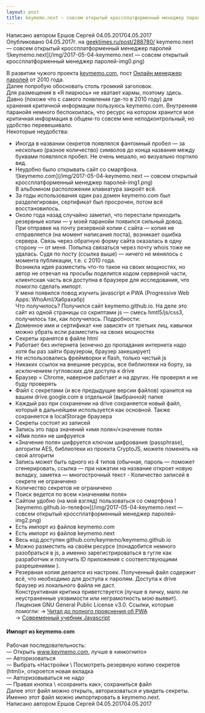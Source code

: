 ```yaml
---
layout: post
title: keymemo.next — совсем открытый кроссплатформенный менеджер паролей  
---
```

Написано автором Ершов Сергей	04.05.201704.05.2017	
Опубликовано 04.05.2017г. на [geektimes.ru/post/288780/](https://geektimes.ru/post/288780/)
keymemo.next — совсем открытый кроссплатформенный менеджер паролей  
![keymemo.next](/img/2017-05-04-keymemo.next — совсем открытый кроссплатформенный менеджер паролей-img0.png)  

В развитии чужого проекта [keymemo.com](https://keymemo.com/), пост [Онлайн менеджер паролей](https://habrahabr.ru/post/79997/) от 2010 года.  
Далее попробую обосновать столь громкий заголовок.  
Для размещения в «Я пиарюсь» не хватает кармы, поэтому здесь.  
Давно (похоже что с самого появления где-то в 2010 году) для хранения критичной информации пользуюсь keymemo.com. Внутренняя паранойя немного беспокоилась, что ресурс на котором хранится моя критичная информация в общем-то совсем мне неподконтрольный, но удобство перевешивало.  
Некоторые неудобства:  
- Иногда в названии секретов появлялся фантомный пробел — за несколько (разное количество) символов до конца названия между буквами появлялся пробел. Не очень мешало, но визуально портило вид.  
- Неудобно было открывать сайт со смартфона.  
![keymemo.com](/img/2017-05-04-keymemo.next — совсем открытый кроссплатформенный менеджер паролей-img1.png)  
В альбомном расположении клавиатура закроёт всё.  
- За годы использования один раз домен keymemo.com был разделегирован, сертификат был просрочен, потом всё восстановилось.  
- Около года назад случайно заметил, что перестали приходить резервные копии — у моей паранойи появился сильный довод.  
При отправке на почту резервной копии с сайта — копия не отправляется (на момент написания поста), возникает ошибка сервера. Связь через обратную форму сайта оказалась в одну сторону — от меня. Попытка связаться через почту whois тоже не удалась. Судя по посту (ссылка выше) — ничего не менялось с момента публикации, т.е. с 2010 года.  
Возникла идея разместить что-то такое на своих мощностях, но автор не отвечал на просьбы поделится кодом серверной части, клиентская часть вся доступна в браузере для исследования, что помогло сделать импорт.  
У меня появился повод изучить javascript и PWA (Progressive Web Apps: WhoAmI/Хабрахабр)  
Что получилось?
Получился сайт keymemo.github.io. На деле это сайт из одной страницы со скриптами js — смесь hmtl5/js/css3, получилось так, как получилось.
Подробности:
- Доменное имя и сертификат «не зависят» от третьих лиц, кавычки можно убрать если разместить на своих мощностях  
- Секреты хранятся в файле html  
- Работает без интернета (конечно до пропадания интернета надо хотя бы раз зайти браузером, браузер закеширует)  
- Не использовались фреймворки и flash, только чистый js  
- Никаких ссылок на внешние ресурсы, все библиотеки на борту, за исключением гугловских для доступа к drive  
- Браузер = Chrome, наверное работает и на других. Не проверял и не буду проверять
- Файл с секретами (и все предыдущие версии файлов) хранится на вашем drive.google.com в отдельной (выбранной) папке  
- Каждый раз при сохранении на drive сохраняется новый файл, который в дальнейшем используется как основной. Также сохраняется в localStorage браузера  
- Секреты состоят из записей  
- Запись это пара значений «имя поля»/«значение поля»  
- «Имя поля» не шифруется  
- «Значение поля» шифруется ключом шифрования (passphrase), алгоритм AES, библиотеки из проекта CryptoJS, можете поменять на свой алгоритм
- Запись может быть одного из 4 типов (обычная, пароль — поможет сгенерировать, ссылка — при нажатии на название откроет новую вкладку, заметка — многострочный текст  - Количество записей в секрете не ограничено  
- Количество секретов не ограничено  
- Поиск ведется по всем «значениям поля»  
- Сайтом удобно (на мой взгляд) пользоваться со смартфона
![keymemo.github.io-телефон](/img/2017-05-04-keymemo.next — совсем открытый кроссплатформенный менеджер паролей-img2.png)  
- Есть импорт из файлов keymemo.com  
- Есть импорт из файлов keymemo.next  
- Весь код доступен github.com/keymemo/keymemo.github.io  
- Можно разместить на своём ресурсе (понадобится немного разобраться в js, а именно зарегистрироваться в гугле как разработчик и получить ID приложения с соответствующими разрешениями ).  
- Резервная копия делается из настроек. Полученный файл содержит всё, что необходимо для доступа к паролям. Доступа к drive браузер из локального файла не даст.  
Конструктивная критика приветствуется (лучше в личку, мало ли неустраненные уязвимости или неграмотность мою выявит).
Лицензия GNU General Public License v3.0.
Ссылки, которые помогли:
→ [Читал до полного прояснения об PWA](https://developers.google.com/web/fundamentals/getting-started/codelabs/your-first-pwapp/)  
→ [Современный учебник Javascript](https://learn.javascript.ru/)  
#### Импорт из keymemo.com  
Рабочая последовательность:  
— Открыть www.keymemo.com, лучше в «инкогнито»  
— Авторизоваться  
— Выбрать «Настройки \ Посмотреть резервную копию секретов (html)», откроется новая вкладка  
— Авторизовываться не надо  
— Правая кнопка \ «сохранить как», сохраниться файл  
Далее этот файл можно открыть, авторизоваться и увидеть секреты.  
Именно этот файл можно импортировать в keymemo.next.  
Написано автором Ершов Сергей 04.05.201704.05.2017  
